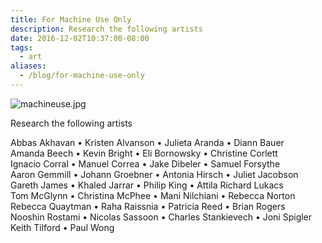 ```yaml
---
title: For Machine Use Only
description: Research the following artists
date: 2016-12-02T10:37:00-08:00
tags:
  - art
aliases:
  - /blog/for-machine-use-only
---
```


![machineuse.jpg](/uploads/machineuse.jpg)

Research the following artists

Abbas Akhavan •
Kristen Alvanson •
Julieta Aranda •
Diann Bauer <br>
Amanda Beech •
Kevin Bright •
Eli Bornowsky •
Christine Corlett <br>
Ignacio Corral •
Manuel Correa •
Jake Dibeler •
Samuel Forsythe <br>
Aaron Gemmill •
Johann Groebner •
Antonia Hirsch •
Juliet Jacobson <br>
Gareth James •
Khaled Jarrar •
Philip King •
Attila Richard Lukacs <br>
Tom McGlynn •
Christina McPhee •
Mani Nilchiani •
Rebecca Norton <br>
Rebecca Quaytman •
Raha Raissnia •
Patricia Reed •
Brian Rogers <br>
Nooshin Rostami •
Nicolas Sassoon •
Charles Stankievech •
Joni Spigler <br>
Keith Tilford •
Paul Wong